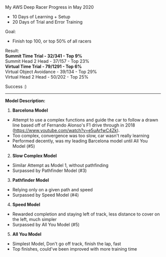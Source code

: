 My AWS Deep Racer Progress in May 2020

- 10 Days of Learning + Setup
- 20 Days of Trial and Error Training

Goal:
- Finish top 100, or top 50% of all racers

Result: <br />
<b>Summit Time Trial - 32/341         - Top 9%</b>  <br />
Summit Head 2 Head - 37/157           - Top 23% <br />
<b>Virtual Time Trial - 79/1291       - Top 6%</b> <br />
Virtual Object Avoidance - 39/134     - Top 29% <br />
Virtual Head 2 Head - 50/202          - Top 25% <br />

Success :)

***

<b>Model Description:</b>
1. <b>Barcelona Model</b>
  - Attempt to use a complex functions and guide the car to follow a drawn line based off of Fernando Alonso's F1 drive through in 2018 (https://www.youtube.com/watch?v=e5uArfwC4Zk).
  - Too complex, convergence was too slow, car wasn't really learning
  - Performed decently, was my leading Barcelona model until All You Model (#5)
2. <b>Slow Complex Model</b>
  - Similar Attempt as Model 1, without pathfinding
  - Surpassed by Pathfinder Model (#3)
3. <b>Pathfinder Model</b>
  - Relying only on a given path and speed
  - Surpassed by Speed Model (#4)
4. <b>Speed Model</b>
  - Rewarded completion and staying left of track, less distance to cover on the left, much simpler
  - Surpassed by All You Model (#5)
5. <b>All You Model</b>
  - Simplest Model, Don't go off track, finish the lap, fast
  - Top finishes, could've been improved with more training time
